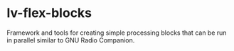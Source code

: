 # lv-flex-blocks
Framework and tools for creating simple processing blocks that can be run in parallel similar to GNU Radio Companion.
